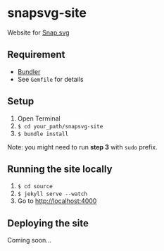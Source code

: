 snapsvg-site
===

Website for [Snap.svg](htpp://snapsvg.org)


Requirement
---

- [Bundler](http://bundler.io/)
- See `Gemfile` for details


Setup
---

1. Open Terminal
2. `$ cd your_path/snapsvg-site`
3. `$ bundle install`

Note: you might need to run __step 3__ with `sudo` prefix.


Running the site locally
---

1. `$ cd source`
2. `$ jekyll serve --watch`
3. Go to [http://localhost:4000](http://localhost:4000)


Deploying the site
---

Coming soon...
